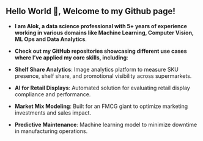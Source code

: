 ##                                                Hello World 👋, Welcome to my Github page!


- **I am Alok, a data science professional with 5+ years of experience working in various domains like Machine Learning, Computer Vision, ML Ops and Data Analytics**.
- **Check out my GitHub repositories showcasing different use cases where I’ve applied my core skills, including**:

- **Shelf Share Analytics**: Image analytics platform to measure SKU presence, shelf share, and promotional visibility across supermarkets.  
- **AI for Retail Displays**: Automated solution for evaluating retail display compliance and performance.  
- **Market Mix Modeling**: Built for an FMCG giant to optimize marketing investments and sales impact.  
- **Predictive Maintenance**: Machine learning model to minimize downtime in manufacturing operations.  
